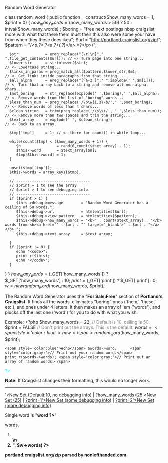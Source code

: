 Random Word Generator

class random_word {
   public function __construct($how_many_words = 1, $print = 0) {
      $how_many_words = ($how_many_words > 50) ? 50 : intval($how_many_words) ;
      $boring         = "free next postings nbsp craigslist more with what that there them must their this also were some your have from when they these does ikea";
      $url            = "http://portland.craigslist.org/zip/";
      $pattern        = "/&lt;p.*?>.*?<a.*?>(.*?)<\/a>.*?<\/p>/";

      $str            = ereg_replace("[\r|\n]"," ",file_get_contents($url)); // <- Turn page into one string...
      $lower_str      = strtolower($str);                                    // <- Lowercase string...
      $links_in_paras = preg_match_all($pattern,$lower_str,$m);              // <- Get links inside paragraphs from that string...
      $all_alpha      = ereg_replace("[^a-z ]"," ",implode(' ',$m[1]));      // <- Turn that array back to a string and remove all non-alpha chars...
      $not_boring     = str_replace(explode(' ',$boring),' ',$all_alpha);    // <- Remove words from the list of "boring" words...
      $less_than_num  = preg_replace('/\b\w{1,3}\b/',' ',$not_boring);       // <- Remove words of less than 4 chars...
      $clean_string   = trim(preg_replace('/\s\s+/', ' ',$less_than_num));   // <- Remove more than two spaces and trim the string...
      $text_array     = explode(' ', $clean_string);                         // <- Back to an array.

      $tmp['tmp']     = 1; // <- there for count() in while loop...

      while(count($tmp) < ($how_many_words + 1)) {
         $n                = rand(0,count($text_array) - 1);
         $this->word       = $text_array[$n];
         $tmp[$this->word] = 1;
      }

      unset($tmp['tmp']);
      $this->words = array_keys($tmp);

      // ---------------------------------
      // $print = 1 to see the array
      // $print > 1 to see debugging info.
      // ---------------------------------
      if ($print > 1) {
         $this->debug->message        = "Random Word Generator has a ceiling of 50 words.";
         $this->debug->url            = htmlentities($url);
         $this->debug->view_pattern   = htmlentities($pattern);
         $this->debug->how_many_words = "<b>" . count($text_array) . "</b> words from <b><a href='" . $url . "' target='_blank'>" . $url . "</a></b>.";
         $this->debug->text_array     = $text_array;
         
      }
      if ($print != 0) {
         echo "<code>";
         print_r($this);
         echo "</code>";
      }
   }
}
$how_many_words = ($_GET['how_many_words']) ? $_GET['how_many_words'] : 10;
$print          = ($_GET['print']) ? $_GET['print'] : 0;
$w              = new random_word($how_many_words, $print);




The Random Word Generator</b></big> uses the "<b>For Sale:Free</b>" section of <b>Portland's Craigslist</b>. 
  It finds all the words, eliminates "boring" ones ('them,' 'these,' etc.), and ones under 4 letters.
  It then makes an array of 'em ('words'), and plucks off the last one ('word') for you to do with what you wish.


  Example: 
  &lt;?php</span>
    $how_many_words = 22;   <span style='color:gray;'>// Default is 10, ceiling is 50.</span>
    $print          = FALSE <span style='color:gray;'>// Don't print out the arrays. This is the default.</span>
    $words          = <span style='color:blue'>new</span> random_word($how_many_words, $print);

    <span style='color:blue'>echo</span> $words->word;      <span style='color:gray;'>// Print out your random word.</span>
    print_r($words->words); <span style='color:gray;'>// Print out an array of random words.</span>
  <span style='color:cyan;'>?&gt;
  
  <b>Note:</b> If Craigslist changes their formatting, this would no longer work.
  </code>
</p>


<hr />

<p>
  <a href='<?php echo htmlentities($_SERVER['PHP_SELF']); ?>'>New Set (Default:10, no debugging info)</a>
  |
  <a href='<?php echo htmlentities($_SERVER['PHP_SELF']); ?>?how_many_words=25'>New Set (25)</a>
  |
  <a href='<?php echo htmlentities($_SERVER['PHP_SELF']); ?>?print=1'>New Set (some debugging info)</a>
  |
  <a href='<?php echo htmlentities($_SERVER['PHP_SELF']); ?>?print=2'>New Set (more debugging info)</a>
</p>

<p>Single word is "<b><?php echo $w->word ?></b>"

<p><b><?php echo $how_many_words ?></b> word<?php if ($how_many_words != 1) { ?>s<?php } ?>.</p>

<ol>
  <li><b><?php echo implode("</b></li>\n  <li><b>", $w->words) ?></b></li>
</ol>

<p class='footer'>
  <a href='http://portland.craigslist.org/zip/' target='_blank'>portland.craigslist.org/zip</a> 
  parsed by 
  <a href='http://www.nonlefthanded.com' target='_blank'>nonlefthanded.com</a>
</p>

</body>
</html>
